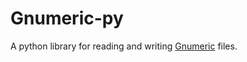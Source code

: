 # Gnumeric-py

A python library for reading and writing [Gnumeric](http://www.gnumeric.org/) files.
